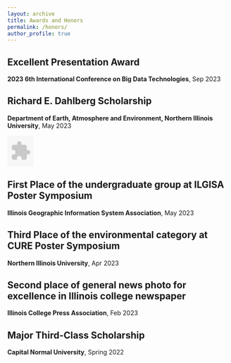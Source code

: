 ```yaml
---
layout: archive
title: Awards and Honors
permalink: /honors/
author_profile: true
---
```






## **Excellent Presentation Award**

**2023 6th International Conference on Big Data Technologies**, Sep 2023

## **Richard E. Dahlberg Scholarship**

**Department of Earth, Atmosphere and Environment, Northern Illinois University**, May 2023

<embed src="{{ https://marcwu-929.github.io// }}/images/scholarship.jpg" width="60" height="70" type='application/jpg'> 

## **First Place of the undergraduate group at ILGISA Poster Symposium**

**Illinois Geographic Information System Association**, May 2023

## **Third Place of the environmental category at CURE Poster Symposium**

**Northern Illinois University**, Apr 2023

## **Second place of general news photo for excellence in Illinois college newspaper**

**Illinois College Press Association**, Feb 2023

## **Major Third-Class Scholarship**

**Capital Normal University**, Spring 2022
